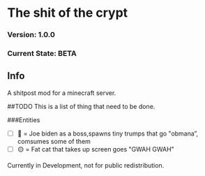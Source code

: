 # The shit of the crypt
### Version: 1.0.0
### Current State: BETA

## Info
A shitpost mod for a minecraft server.

##TODO
This is a list of thing that need to be done.

###Entities
- [ ] 🔴 = Joe biden as a boss,spawns tiny trumps that go "obmana”, comsumes some of them
- [ ] 🟡 = Fat cat that takes up screen goes "GWAH GWAH"

Currently in Development, not for public redistribution.

